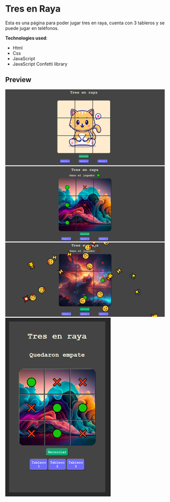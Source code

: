 # Tres en Raya

Esta es una página para poder jugar tres en raya, cuenta con 3 tableros y se puede jugar en teléfonos.

**Technologies used**:

-   Html
-   Css
-   JavaScript
-   JavaScript Confetti library

## Preview

![](https://github.com/Ripca/TresEnRaya/blob/master/preview/Tab1.PNG)
![](https://github.com/Ripca/TresEnRaya/blob/master/preview/Tab2PantallaGanador.PNG)
![](https://github.com/Ripca/TresEnRaya/blob/master/preview/PantallaGanador.PNG)
![](https://github.com/Ripca/TresEnRaya/blob/master/preview/Mobile.PNG)
